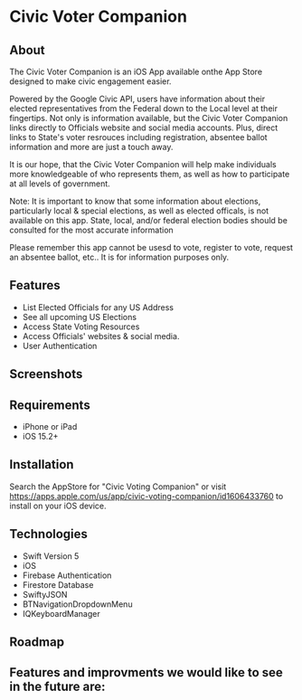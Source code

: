 #  Civic Voter Companion

## About

The Civic Voter Companion is an iOS App available onthe App Store designed to make civic engagement easier. 

Powered by the Google Civic API, users have information about their elected representatives from the Federal down to the Local level at their fingertips. Not only is information available, but the Civic Voter Companion links directly to Officials website and social media accounts. Plus, direct links to State's voter resrouces including registration, absentee ballot information and more are just a touch away.

It is our hope, that the Civic Voter Companion will help make individuals more knowledgeable of who represents them, as well as how to participate at all levels of government.

Note: It is important to know that some information about elections, particularly local & special elections, as well as elected officals, is not available on this app. State, local, and/or federal election bodies should be consulted for the most accurate information

Please remember this app cannot be usesd to vote, register to vote, request an absentee ballot, etc.. It is for information purposes only.

## Features

- List Elected Officials for any US Address
- See all upcoming US Elections
- Access State Voting Resources
- Access Officials' websites & social media.
- User Authentication

## Screenshots




## Requirements

- iPhone or iPad
- iOS 15.2+

## Installation

Search the AppStore for "Civic Voting Companion" or visit https://apps.apple.com/us/app/civic-voting-companion/id1606433760 to install on your iOS device.

## Technologies

- Swift Version 5
- iOS
- Firebase Authentication
- Firestore Database
- SwiftyJSON
- BTNavigationDropdownMenu
- IQKeyboardManager

## Roadmap

Features and improvments we would like to see in the future are:
- 



